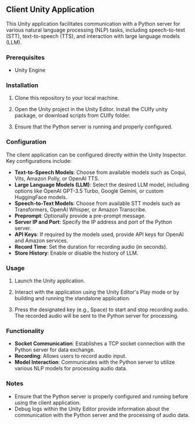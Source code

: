 ## Client Unity Application

This Unity application facilitates communication with a Python server for various natural language processing (NLP) tasks, including speech-to-text (STT), text-to-speech (TTS), and interaction with large language models (LLM).

### Prerequisites

- Unity Engine

### Installation

1. Clone this repository to your local machine.

2. Open the Unity project in the Unity Editor. Install the CUIfy unity package, or download scripts from CUIfy folder.

3. Ensure that the Python server is running and properly configured.

### Configuration

The client application can be configured directly within the Unity Inspector. Key configurations include:

- **Text-to-Speech Models**: Choose from available models such as Coqui, Vits, Amazon Polly, or OpenAI TTS.
- **Large Language Models (LLM)**: Select the desired LLM model, including options like OpenAI GPT-3.5 Turbo, Google Gemini, or custom HuggingFace models.
- **Speech-to-Text Models**: Choose from available STT models such as Transformers, OpenAI Whisper, or Amazon Transcribe.
- **Preprompt**: Optionally provide a pre-prompt message.
- **Server IP and Port**: Specify the IP address and port of the Python server.
- **API Keys**: If required by the models used, provide API keys for OpenAI and Amazon services.
- **Record Time**: Set the duration for recording audio (in seconds).
- **Store History**: Enable or disable the history of LLM.

### Usage

1. Launch the Unity application.

2. Interact with the application using the Unity Editor's Play mode or by building and running the standalone application.

3. Press the designated key (e.g., Space) to start and stop recording audio. The recorded audio will be sent to the Python server for processing.

### Functionality

- **Socket Communication**: Establishes a TCP socket connection with the Python server for data exchange.
- **Recording**: Allows users to record audio input.
- **Model Interaction**: Communicates with the Python server to utilize various NLP models for processing audio data.

### Notes

- Ensure that the Python server is properly configured and running before using the client application.
- Debug logs within the Unity Editor provide information about the communication with the Python server and the processing of audio data.
